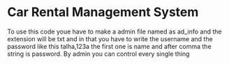 # Car Rental Management System
To use this code youe have to make a admin file named as ad_info and the extension 
will be txt and in that you have to write the username and the password like this 
talha,123a the first one is name and after comma the string is password.
By admin you can control every single thing
